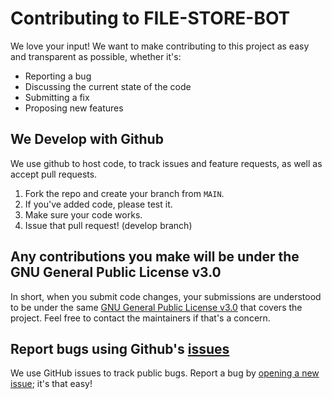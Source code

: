 # Contributing to FILE-STORE-BOT
We love your input! We want to make contributing to this project as easy and transparent as possible, whether it's:

- Reporting a bug
- Discussing the current state of the code
- Submitting a fix
- Proposing new features

## We Develop with Github
We use github to host code, to track issues and feature requests, as well as accept pull requests.

1. Fork the repo and create your branch from `MAIN`.
2. If you've added code, please test it.
3. Make sure your code works.
4. Issue that pull request! (develop branch)

## Any contributions you make will be under the GNU General Public License v3.0
In short, when you submit code changes, your submissions are understood to be under the same [GNU General Public License v3.0](https://github.com/TitanXBots/FileStore-Bot/blob/main/LICENSE) that covers the project. Feel free to contact the maintainers if that's a concern.

## Report bugs using Github's [issues](https://github.com/TitanXBots/FileStore-Bot/issues)
We use GitHub issues to track public bugs. Report a bug by [opening a new issue](https://github.com/TitanXBots/FileShare-Bot/issues); it's that easy!
